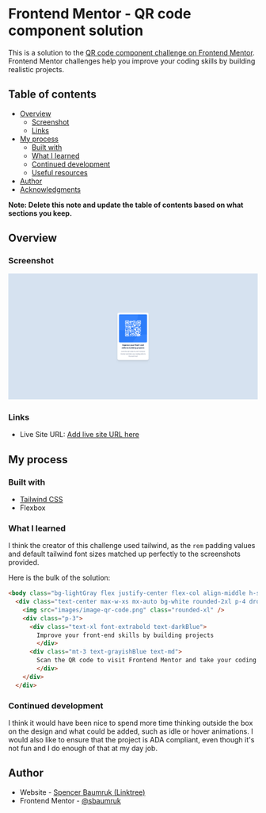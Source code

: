 # Frontend Mentor - QR code component solution

This is a solution to the [QR code component challenge on Frontend Mentor](https://www.frontendmentor.io/challenges/qr-code-component-iux_sIO_H). Frontend Mentor challenges help you improve your coding skills by building realistic projects. 

## Table of contents

- [Overview](#overview)
  - [Screenshot](#screenshot)
  - [Links](#links)
- [My process](#my-process)
  - [Built with](#built-with)
  - [What I learned](#what-i-learned)
  - [Continued development](#continued-development)
  - [Useful resources](#useful-resources)
- [Author](#author)
- [Acknowledgments](#acknowledgments)

**Note: Delete this note and update the table of contents based on what sections you keep.**

## Overview

### Screenshot

![Desktop screenshot](./images/screenshot-desktop.png)

### Links

- Live Site URL: [Add live site URL here](https://63bfbab782cf1e24b5d787f3--ubiquitous-jalebi-d22ebe.netlify.app/)

## My process

### Built with

- [Tailwind CSS](https://63bfbab782cf1e24b5d787f3--ubiquitous-jalebi-d22ebe.netlify.app/)
- Flexbox

### What I learned

I think the creator of this challenge used tailwind, as the `rem` padding values and default tailwind font sizes matched up perfectly to the screenshots provided.

Here is the bulk of the solution:

```html
<body class="bg-lightGray flex justify-center flex-col align-middle h-screen">
  <div class="text-center max-w-xs mx-auto bg-white rounded-2xl p-4 drop-shadow-xl">
    <img src="images/image-qr-code.png" class="rounded-xl" />
    <div class="p-3">
      <div class="text-xl font-extrabold text-darkBlue">
        Improve your front-end skills by building projects
        </div>
      <div class="mt-3 text-grayishBlue text-md">
        Scan the QR code to visit Frontend Mentor and take your coding skills to the next level
        </div>
    </div>
  </div>
```

### Continued development

I think it would have been nice to spend more time thinking outside the box on the design and what could be added, such as idle or hover animations. I would also like to ensure that the project is ADA compliant, even though it's not fun and I do enough of that at my day job.

## Author

- Website - [Spencer Baumruk (Linktree)](https://linktr.ee/spencerbaumruk)
- Frontend Mentor - [@sbaumruk](https://www.frontendmentor.io/profile/sbaumruk)